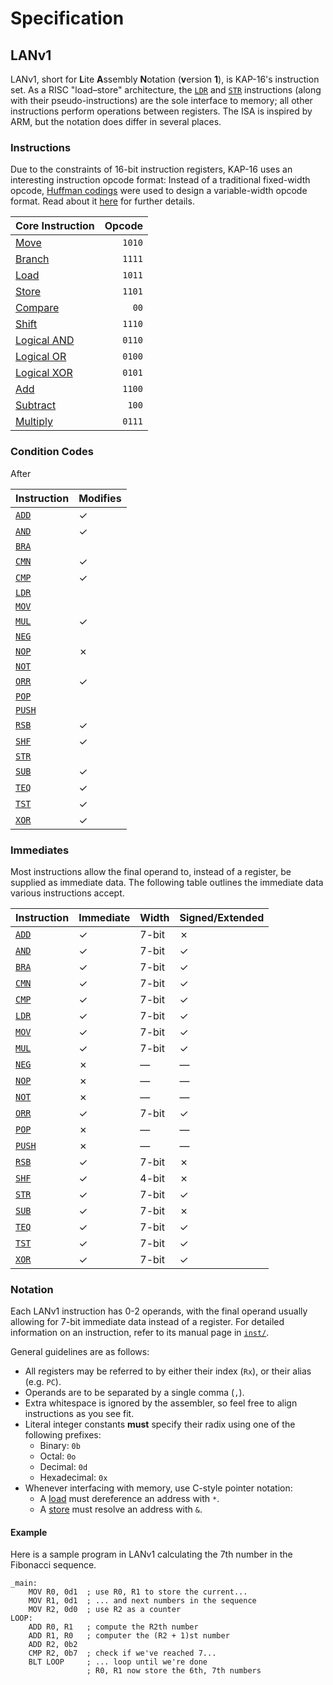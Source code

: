 # Specification

## LANv1

LANv1, short for **L**ite **A**ssembly **N**otation (**v**ersion **1**), is KAP-16's instruction set.
As a RISC "load–store" architecture, the [`LDR`](./inst/LDR.md) and [`STR`](./inst/STR.md) instructions (along with their pseudo-instructions) are the sole interface to memory; all other instructions perform operations between registers.
The ISA is inspired by ARM, but the notation does differ in several places.

### Instructions

Due to the constraints of 16-bit instruction registers, KAP-16 uses an interesting instruction opcode format:
Instead of a traditional fixed-width opcode, [Huffman codings][huffman-codings] were used to design a variable-width opcode format.
Read about it [here](../doc/huffman/README.md) for further details.

| Core Instruction             | Opcode |
| ---------------------------- | -----: |
| [Move](./inst/MOV.md)        | `1010` |
| [Branch](./inst/BRA.md)      | `1111` |
| [Load](./inst/LDR.md)        | `1011` |
| [Store](./inst/STR.md)       | `1101` |
| [Compare](./inst/CMP.md)     |   `00` |
| [Shift](./inst/SHF.md)       | `1110` |
| [Logical AND](./inst/AND.md) | `0110` |
| [Logical OR](./inst/ORR.md)  | `0100` |
| [Logical XOR](./inst/XOR.md) | `0101` |
| [Add](./inst/ADD.md)         | `1100` |
| [Subtract](./inst/SUB.md)    |  `100` |
| [Multiply](./inst/MUL.md)    | `0111` |

### Condition Codes

After

| Instruction              | Modifies |
| ------------------------ | -------- |
| [`ADD`](./inst/ADD.md)   | &check;  |
| [`AND`](./inst/AND.md)   | &check;  |
| [`BRA`](./inst/BRA.md)   |          |
| [`CMN`](./inst/CMN.md)   | &check;  |
| [`CMP`](./inst/CMP.md)   | &check;  |
| [`LDR`](./inst/LDR.md)   |          |
| [`MOV`](./inst/MOV.md)   |          |
| [`MUL`](./inst/MUL.md)   | &check;  |
| [`NEG`](./inst/NEG.md)   |          |
| [`NOP`](./inst/NOP.md)   | &cross;  |
| [`NOT`](./inst/NOT.md)   |          |
| [`ORR`](./inst/ORR.md)   | &check;  |
| [`POP`](./inst/POP.md)   |          |
| [`PUSH`](./inst/PUSH.md) |          |
| [`RSB`](./inst/RSB.md)   | &check;  |
| [`SHF`](./inst/SHF.md)   | &check;  |
| [`STR`](./inst/STR.md)   |          |
| [`SUB`](./inst/SUB.md)   | &check;  |
| [`TEQ`](./inst/TEQ.md)   | &check;  |
| [`TST`](./inst/TST.md)   | &check;  |
| [`XOR`](./inst/XOR.md)   | &check;  |

### Immediates

Most instructions allow the final operand to, instead of a register, be supplied as immediate data.
The following table outlines the immediate data various instructions accept.

| Instruction              | Immediate | Width   | Signed/Extended |
| ------------------------ | --------- | ------- | --------------- |
| [`ADD`](./inst/ADD.md)   | &check;   | 7-bit   | &cross;         |
| [`AND`](./inst/AND.md)   | &check;   | 7-bit   | &check;         |
| [`BRA`](./inst/BRA.md)   | &check;   | 7-bit   | &check;         |
| [`CMN`](./inst/CMN.md)   | &check;   | 7-bit   | &check;         |
| [`CMP`](./inst/CMP.md)   | &check;   | 7-bit   | &check;         |
| [`LDR`](./inst/LDR.md)   | &check;   | 7-bit   | &check;         |
| [`MOV`](./inst/MOV.md)   | &check;   | 7-bit   | &check;         |
| [`MUL`](./inst/MUL.md)   | &check;   | 7-bit   | &check;         |
| [`NEG`](./inst/NEG.md)   | &cross;   | &mdash; | &mdash;         |
| [`NOP`](./inst/NOP.md)   | &cross;   | &mdash; | &mdash;         |
| [`NOT`](./inst/NOT.md)   | &cross;   | &mdash; | &mdash;         |
| [`ORR`](./inst/ORR.md)   | &check;   | 7-bit   | &check;         |
| [`POP`](./inst/POP.md)   | &cross;   | &mdash; | &mdash;         |
| [`PUSH`](./inst/PUSH.md) | &cross;   | &mdash; | &mdash;         |
| [`RSB`](./inst/RSB.md)   | &check;   | 7-bit   | &cross;         |
| [`SHF`](./inst/SHF.md)   | &check;   | 4-bit   | &cross;         |
| [`STR`](./inst/STR.md)   | &check;   | 7-bit   | &check;         |
| [`SUB`](./inst/SUB.md)   | &check;   | 7-bit   | &cross;         |
| [`TEQ`](./inst/TEQ.md)   | &check;   | 7-bit   | &check;         |
| [`TST`](./inst/TST.md)   | &check;   | 7-bit   | &check;         |
| [`XOR`](./inst/XOR.md)   | &check;   | 7-bit   | &check;         |

### Notation

Each LANv1 instruction has 0-2 operands, with the final operand usually allowing for 7-bit immediate data instead of a register.
For detailed information on an instruction, refer to its manual page in [`inst/`](./inst).

General guidelines are as follows:
- All registers may be referred to by either their index (`Rx`), or their alias (e.g. `PC`).
- Operands are to be separated by a single comma (`,`).
- Extra whitespace is ignored by the assembler, so feel free to align instructions as you see fit.
- Literal integer constants **must** specify their radix using one of the following prefixes:
  - Binary: `0b`
  - Octal: `0o`
  - Decimal: `0d`
  - Hexadecimal: `0x`
- Whenever interfacing with memory, use C-style pointer notation:
   - A [load](./inst/LDR.md) must dereference an address with `*`.
   - A [store](./inst/STR.md) must resolve an address with `&`.

#### Example

Here is a sample program in LANv1 calculating the 7th number in the Fibonacci sequence.

```assembly
_main:
    MOV R0, 0d1  ; use R0, R1 to store the current...
    MOV R1, 0d1  ; ... and next numbers in the sequence
    MOV R2, 0d0  ; use R2 as a counter
LOOP:
    ADD R0, R1   ; compute the R2th number
    ADD R1, R0   ; computer the (R2 + 1)st number
    ADD R2, 0b2
    CMP R2, 0b7  ; check if we've reached 7...
    BLT LOOP     ; ... loop until we're done
                 ; R0, R1 now store the 6th, 7th numbers
```

[huffman-codings]: https://en.wikipedia.org/wiki/Huffman_coding
